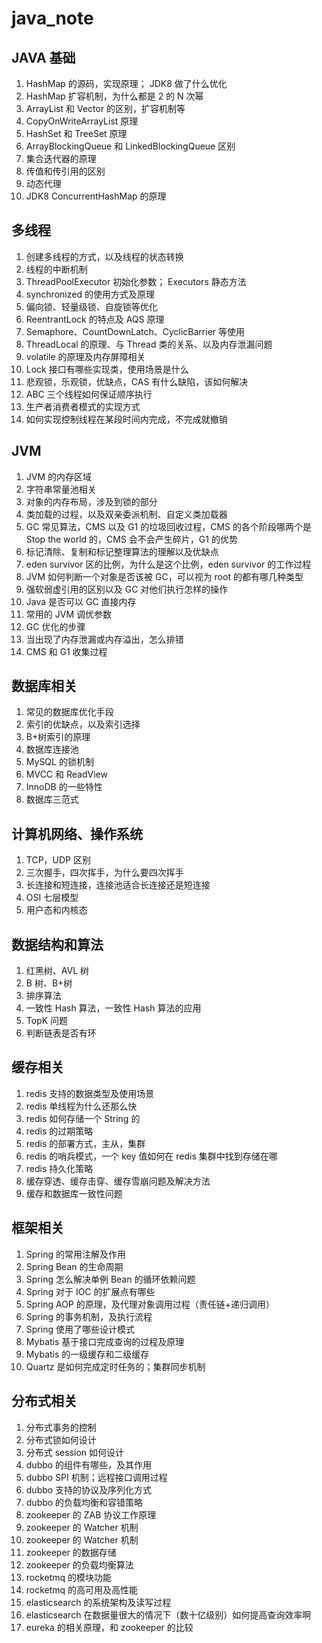 # java_note
## JAVA 基础
1. HashMap 的源码，实现原理； JDK8 做了什么优化
2. HashMap 扩容机制，为什么都是 2 的 N 次幂
3. ArrayList 和 Vector 的区别，扩容机制等
4. CopyOnWriteArrayList 原理
5. HashSet 和 TreeSet 原理
6. ArrayBlockingQueue 和 LinkedBlockingQueue 区别
7. 集合迭代器的原理
8. 传值和传引用的区别
9. 动态代理
10. JDK8 ConcurrentHashMap 的原理

## 多线程
1. 创建多线程的方式，以及线程的状态转换
2. 线程的中断机制
3. ThreadPoolExecutor 初始化参数； Executors 静态方法
4. synchronized 的使用方式及原理
5. 偏向锁、轻量级锁、自旋锁等优化
6. ReentrantLock 的特点及 AQS 原理
7. Semaphore、CountDownLatch、CyclicBarrier 等使用
8. ThreadLocal 的原理、与 Thread 类的关系、以及内存泄漏问题
9. volatile 的原理及内存屏障相关
10. Lock 接口有哪些实现类，使用场景是什么
11. 悲观锁，乐观锁，优缺点，CAS 有什么缺陷，该如何解决
12. ABC 三个线程如何保证顺序执行
13. 生产者消费者模式的实现方式
14. 如何实现控制线程在某段时间内完成，不完成就撤销

## JVM
1. JVM 的内存区域
2. 字符串常量池相关
3. 对象的内存布局，涉及到锁的部分
4. 类加载的过程，以及双亲委派机制、自定义类加载器
5. GC 常见算法，CMS 以及 G1 的垃圾回收过程，CMS 的各个阶段哪两个是 Stop the world 的，CMS 会不会产生碎片，G1 的优势
6. 标记清除、复制和标记整理算法的理解以及优缺点
7. eden survivor 区的比例，为什么是这个比例，eden survivor 的工作过程
8. JVM 如何判断一个对象是否该被 GC，可以视为 root 的都有哪几种类型
9. 强软弱虚引用的区别以及 GC 对他们执行怎样的操作
10. Java 是否可以 GC 直接内存
11. 常用的 JVM 调优参数
12. GC 优化的步骤
13. 当出现了内存泄漏或内存溢出，怎么排错
14. CMS 和 G1 收集过程

## 数据库相关
1. 常见的数据库优化手段
2. 索引的优缺点，以及索引选择
3. B+树索引的原理
4. 数据库连接池
5. MySQL 的锁机制
6. MVCC 和 ReadView
7. InnoDB 的一些特性
8. 数据库三范式

## 计算机网络、操作系统
1. TCP，UDP 区别
2. 三次握手，四次挥手，为什么要四次挥手
3. 长连接和短连接，连接池适合长连接还是短连接
4. OSI 七层模型
5. 用户态和内核态

## 数据结构和算法
1. 红黑树、AVL 树
2. B 树、B+树
3. 排序算法
4. 一致性 Hash 算法，一致性 Hash 算法的应用
5. TopK 问题
6. 判断链表是否有环

## 缓存相关
1. redis 支持的数据类型及使用场景
2. redis 单线程为什么还那么快
3. redis 如何存储一个 String 的
4. redis 的过期策略
5. redis 的部署方式，主从，集群
6. redis 的哨兵模式，一个 key 值如何在 redis 集群中找到存储在哪
7. redis 持久化策略
8. 缓存穿透、缓存击穿、缓存雪崩问题及解决方法
9. 缓存和数据库一致性问题

## 框架相关
1. Spring 的常用注解及作用
2. Spring Bean 的生命周期
3. Spring 怎么解决单例 Bean 的循环依赖问题
4. Spring 对于 IOC 的扩展点有哪些
5. Spring AOP 的原理，及代理对象调用过程（责任链+递归调用）
6. Spring 的事务机制，及执行流程
7. Spring 使用了哪些设计模式
8. Mybatis 基于接口完成查询的过程及原理
9. Mybatis 的一级缓存和二级缓存
10. Quartz 是如何完成定时任务的；集群同步机制

## 分布式相关
1. 分布式事务的控制
2. 分布式锁如何设计
3. 分布式 session 如何设计
4. dubbo 的组件有哪些，及其作用
5. dubbo SPI 机制；远程接口调用过程
6. dubbo 支持的协议及序列化方式
7. dubbo 的负载均衡和容错策略
8. zookeeper 的 ZAB 协议工作原理
9. zookeeper 的 Watcher 机制
10. zookeeper 的 Watcher 机制
11. zookeeper 的数据存储
12. zookeeper 的负载均衡算法
13. rocketmq 的模块功能
14. rocketmq 的高可用及高性能
15. elasticsearch 的系统架构及读写过程
16. elasticsearch 在数据量很大的情况下（数十亿级别）如何提高查询效率啊
17. eureka 的相关原理，和 zookeeper 的比较

